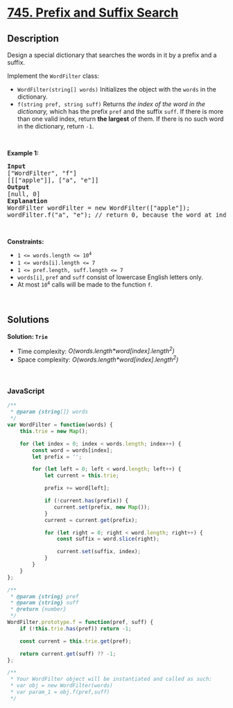# [745. Prefix and Suffix Search](https://leetcode.com/problems/prefix-and-suffix-search)

## Description

<div class="elfjS" data-track-load="description_content"><p>Design a special dictionary that searches the words in it by a prefix and a suffix.</p>

<p>Implement the <code>WordFilter</code> class:</p>

<ul>
	<li><code>WordFilter(string[] words)</code> Initializes the object with the <code>words</code> in the dictionary.</li>
	<li><code>f(string pref, string suff)</code> Returns <em>the index of the word in the dictionary,</em> which has the prefix <code>pref</code> and the suffix <code>suff</code>. If there is more than one valid index, return <strong>the largest</strong> of them. If there is no such word in the dictionary, return <code>-1</code>.</li>
</ul>

<p>&nbsp;</p>
<p><strong class="example">Example 1:</strong></p>

<pre><strong>Input</strong>
["WordFilter", "f"]
[[["apple"]], ["a", "e"]]
<strong>Output</strong>
[null, 0]
<strong>Explanation</strong>
WordFilter wordFilter = new WordFilter(["apple"]);
wordFilter.f("a", "e"); // return 0, because the word at index 0 has prefix = "a" and suffix = "e".
</pre>

<p>&nbsp;</p>
<p><strong>Constraints:</strong></p>

<ul>
	<li><code>1 &lt;= words.length &lt;= 10<sup>4</sup></code></li>
	<li><code>1 &lt;= words[i].length &lt;= 7</code></li>
	<li><code>1 &lt;= pref.length, suff.length &lt;= 7</code></li>
	<li><code>words[i]</code>, <code>pref</code> and <code>suff</code> consist of lowercase English letters only.</li>
	<li>At most <code>10<sup>4</sup></code> calls will be made to the function <code>f</code>.</li>
</ul>
</div>

<p>&nbsp;</p>

## Solutions

**Solution: `Trie`**
- Time complexity: <em>O(words.length*word[index].length<sup>2</sup>)</em>
- Space complexity: <em>O(words.length*word[index].length<sup>2</sup>)</em>

<p>&nbsp;</p>

### **JavaScript**

```js
/**
 * @param {string[]} words
 */
var WordFilter = function(words) {
    this.trie = new Map();

    for (let index = 0; index < words.length; index++) {
        const word = words[index];
        let prefix = '';

        for (let left = 0; left < word.length; left++) {
            let current = this.trie;

            prefix += word[left];

            if (!current.has(prefix)) {
               current.set(prefix, new Map()); 
            }
            current = current.get(prefix);

            for (let right = 0; right < word.length; right++) {
                const suffix = word.slice(right);

                current.set(suffix, index);
            }
        }
    }
};

/** 
 * @param {string} pref 
 * @param {string} suff
 * @return {number}
 */
WordFilter.prototype.f = function(pref, suff) {
    if (!this.trie.has(pref)) return -1;

    const current = this.trie.get(pref);

    return current.get(suff) ?? -1;
};

/** 
 * Your WordFilter object will be instantiated and called as such:
 * var obj = new WordFilter(words)
 * var param_1 = obj.f(pref,suff)
 */
```

